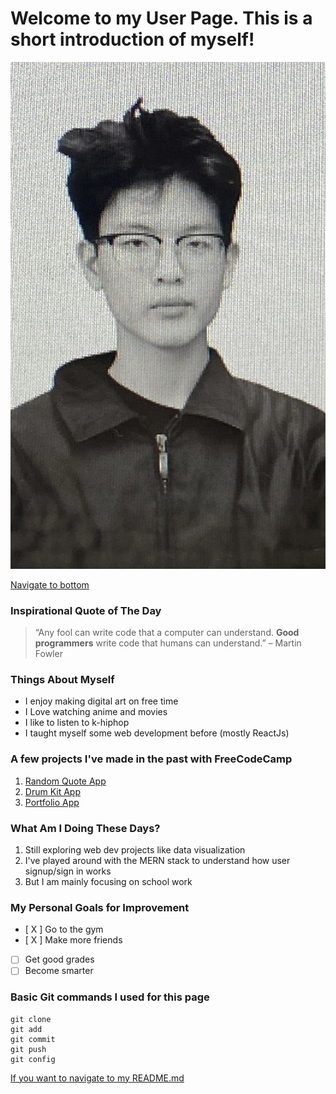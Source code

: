 # Welcome to my User Page. This is a short introduction of myself!

![This is a picture of me!](/pictures/IMG_1245.PNG)

[Navigate to bottom](#basic-git-commands-i-used-for-this-page)

### Inspirational Quote of The Day
> “Any fool can write code that a computer can understand. **Good programmers** write code that humans can understand.” – Martin Fowler

### Things About Myself
- I enjoy making digital art on free time
- I Love watching anime and movies
- I like to listen to k-hiphop
- I taught myself some web development before (mostly ReactJs)

### A few projects I've made in the past with FreeCodeCamp
1. [Random Quote App](https://will-loves-coding82.github.io/Random-Quote-App-/)
2. [Drum Kit App](https://will-loves-coding82.github.io/drum-app/)
3. [Portfolio App](https://will-loves-coding82.github.io/Portfolio-Mockup/)

  
### What Am I Doing These Days?
1. Still exploring web dev projects like data visualization
2. I've played around with the MERN stack to understand how user signup/sign in works
3. But I am mainly focusing on school work 

### My Personal Goals for Improvement
- [ X ]  Go to the gym
- [ X ]  Make more friends
- [ ]  Get good grades
- [ ]  Become smarter

### Basic Git commands I used for this page
```
git clone
git add
git commit
git push
git config
```


[If you want to navigate to my README.md](/README.md)